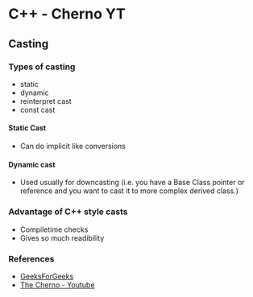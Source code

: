# C++ - Cherno YT

## Casting

### Types of casting

* static
* dynamic
* reinterpret cast
* const cast

#### Static Cast
* Can do implicit like conversions

#### Dynamic cast
* Used usually for downcasting (i.e. you have a Base Class pointer or reference and you want to cast it to more complex derived class.)

### Advantage of C++ style casts

* Compiletime checks
* Gives so much readibility


### References
* [GeeksForGeeks](https://www.geeksforgeeks.org/static_cast-in-c-type-casting-operators/)
* [The Cherno - Youtube](https://www.youtube.com/watch?v=pWZS1MtxI-A&list=PLlrATfBNZ98dudnM48yfGUldqGD0S4FFb&index=70)
